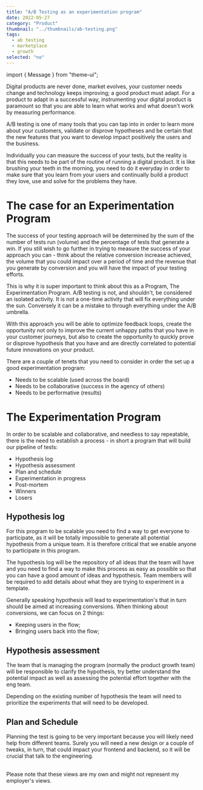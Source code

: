 ```yaml
---
title: "A/B Testing as an experimentation program"
date: 2022-05-27
category: "Product"
thumbnail: "../thumbnails/ab-testing.png"
tags:
  - ab testing
  - marketplace
  - growth
selected: "no"
---
```


import { Message } from "theme-ui";

Digital products are never done, market evolves, your customer needs change and technology keeps improving; a good product must adapt. For a product to adapt in a successful way, instrumenting your digital product is paramount so that you are able to learn what works and what doesn't work by measuring performance.

A/B testing is one of many tools that you can tap into in order to learn more about your customers, validate or disprove hypotheses and be certain that the new features that you want to develop impact positively the users and the business.

Individually you can measure the success of your tests, but the reality is that this needs to be part of the routine of running a digital product. It is like brushing your teeth in the morning, you need to do it everyday in order to make sure that you learn from your users and continually build a product they love, use and solve for the problems they have.

# The case for an Experimentation Program

The success of your testing approach will be determined by the sum of the number of tests run (volume) and the percentage of tests that generate a win. If you still wish to go further in trying to measure the success of your approach you can - think about the relative conversion increase achieved, the volume that you could impact over a period of time and the revenue that you generate by conversion and you will have the impact of your testing efforts.

This is why it is super important to think about this as a Program, The Experimentation Program. A/B testing is not, and shouldn't, be considered an isolated activity. It is not a one-time activity that will fix everything under the sun. Conversely it can be a mistake to through everything under the A/B umbrella.

With this approach you will be able to optimize feedback loops, create the opportunity not only to improve the current unhappy paths that you have in your customer journeys, but also to create the opportunity to quickly prove or disprove hypothesis that you have and are directly correlated to potential future innovations on your product.

There are a couple of tenets that you need to consider in order the set up a good experimentation program:

- Needs to be scalable (used across the board)
- Needs to be collaborative (success in the agency of others)
- Needs to be performative (results)

# The Experimentation Program

In order to be scalable and collaborative, and needless to say repeatable, there is the need to establish a process - in short a program that will build our pipeline of tests:

- Hypothesis log
- Hypothesis assessment
- Plan and schedule
- Experimentation in progress
- Post-mortem
- Winners
- Losers

## Hypothesis log

For this program to be scalable you need to find a way to get everyone to participate, as it will be totally impossible to generate all potential hypothesis from a unique team. It is therefore critical that we enable anyone to participate in this program.

The hypothesis log will be the repository of all ideas that the team will have and you need to find a way to make this process as easy as possible so that you can have a good amount of ideas and hypothesis. Team members will be required to add details about what they are trying to experiment in a template.

Generally speaking hypothesis will lead to experimentation's that in turn should be aimed at increasing conversions. When thinking about conversions, we can focus on 2 things:

- Keeping users in the flow;
- Bringing users back into the flow;

## Hypothesis assessment

The team that is managing the program (normally the product growth team) will be responsible to clarify the hypothesis, try better understand the potential impact as well as assessing the potential effort together with the eng team.

Depending on the existing number of hypothesis the team will need to prioritize the experiments that will need to be developed.

## Plan and Schedule

Planning the test is going to be very important because you will likely need help from different teams. Surely you will need a new design or a couple of tweaks, in turn, that could impact your frontend and backend, so it will be crucial that talk to the engineering.

<br />
<Message>
  Please note that these views are my own and might not represent my employer's
  views.
</Message>
